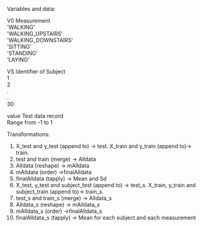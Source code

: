 Variables and data:

V0    Measurement<br>
   'WALKING'<br>
   'WALKING_UPSTAIRS'<br>
   'WALKING_DOWNSTAIRS'<br>
   'SITTING'<br>
   'STANDING'<br>
   ‘LAYING'<br>
   
VS    Identifier of Subject<br>
   1<br>
   2<br>
   .<br>
   .<br>
   30<br>
   
value    Test data record<br>
   Range from -1 to 1<br>
   
   
Transformations:

1. X_test and y_test (append to) -> test. X_train and y_train (append to)-> train. 
2. test and train (merge) -> Alldata
3. Alldata (reshape) -> mAlldata
4. mAlldata (order) ->finalAlldata
5. finalAlldata (tapply) -> Mean and Sd
6. X_test, y_test and subject_test (append to) -> test_s. X_train, y_train and subject_train (append to)-> train_s.
7. test_s and train_s (merge) -> Alldata_s
8. Alldata_s (reshape) -> mAlldata_s
9. mAlldata_s (order) ->finalAlldata_s
10. finalAlldata_s (tapply) -> Mean for each subject and each measurement
